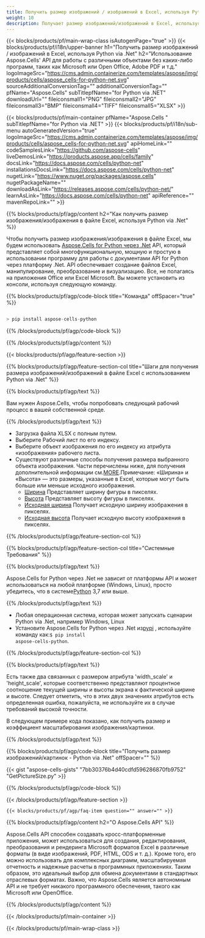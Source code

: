 ```yaml
---
title: Получить размер изображений / изображений в Excel, используя Python via .Net
weight: 10
description: Получает размер изображений/изображений в Excel, используя Aspose.Cells' Python via .Net API без какого-либо программного обеспечения, такого как Microsoft или Open Office, Adobe PDF и т. д.
---
```

{{< blocks/products/pf/main-wrap-class isAutogenPage="true" >}}
{{< blocks/products/pf/i18n/upper-banner h1="Получить размер изображений / изображений в Excel, используя Python via .Net" h2="Использование Aspose.Cells\' API для работы с различными объектами без каких-либо программ, таких как Microsoft или Open Office, Adobe PDF и т.д." logoImageSrc="https://cms.admin.containerize.com/templates/aspose/img/products/cells/aspose_cells-for-python-net.svg" sourceAdditionalConversionTag="" additionalConversionTag="" pfName="Aspose.Cells" subTitlepfName="for Python via .NET" downloadUrl="" fileiconsmall1="PNG" fileiconsmall2="JPG" fileiconsmall3="BMP" fileiconsmall4="TIFF" fileiconsmall5="XLSX" >}}

{{< blocks/products/pf/main-container pfName="Aspose.Cells " subTitlepfName="for Python via .NET" >}}
{{< blocks/products/pf/i18n/sub-menu autoGeneratedVersion="true" logoImageSrc="https://cms.admin.containerize.com/templates/aspose/img/products/cells/aspose_cells-for-python-net.svg" apiHomeLink="" codeSamplesLink="https://github.com/aspose-cells" liveDemosLink="https://products.aspose.app/cells/family" docsLink="https://docs.aspose.com/cells/python-net" installationsDocsLink="https://docs.aspose.com/cells/python-net" nugetLink="https://www.nuget.org/packages/aspose.cells" nugetPackageName="" downloadAsLink="https://releases.aspose.com/cells/python-net/" learnAsLink="https://docs.aspose.com/cells/python-net" apiReference="" mavenRepoLink="" >}}

{{% blocks/products/pf/agp/content h2="Как получить размер изображения/изображения в файле Excel, используя Python via .Net" %}}

 Чтобы получить размер изображения/изображения в файле Excel, мы будем использовать
 [Aspose.Cells for Python через .Net](https://pypi.org/project/aspose-cells-python/) 
API, который представляет собой многофункциональную, мощную и простую в использовании программу для работы с документами API for Python через платформу .Net. API обеспечивает создание файлов Excel, манипулирование, преобразование и визуализацию. Все, не полагаясь на приложения Office или Excel Microsoft. Вы можете установить из консоли, используя следующую команду.

{{% blocks/products/pf/agp/code-block title="Команда" offSpacer="true" %}}

```cs

> pip install aspose-cells-python

```

{{% /blocks/products/pf/agp/code-block %}}

{{% /blocks/products/pf/agp/content %}}

{{< blocks/products/pf/agp/feature-section >}}

{{% blocks/products/pf/agp/feature-section-col title="Шаги для получения размера изображений/изображений в файле Excel с использованием Python via .Net" %}}

{{% blocks/products/pf/agp/text %}}

Вам нужен Aspose.Cells, чтобы попробовать следующий рабочий процесс в вашей собственной среде.

{{% /blocks/products/pf/agp/text %}}

+ Загрузка файла XLSX с полным путем.
+ Выберите Рабочий лист по его индексу.
+ Выберите объект изображения по его индексу из атрибута «изображения» рабочего листа.
 + Существуют различные способы получения размера выбранного объекта изображения. Части перечислены ниже, для получения дополнительной информации см.[MORE](https://reference.aspose.com/cells/python-net/aspose.cells.drawing/picture/).Примечание: «Ширина» и «Высота» — это размеры, указанные в Excel, которые могут быть больше или меньше исходного изображения.
    + [Ширина](https://reference.aspose.com/cells/python-net/aspose.cells.drawing/picture/width/) Представляет ширину фигуры в пикселях.
    + [Высота](https://reference.aspose.com/cells/python-net/aspose.cells.drawing/picture/height/) Представляет высоту фигуры в пикселях.
    + [Исходная ширина](https://reference.aspose.com/cells/python-net/aspose.cells.drawing/picture/original_width/) Получает исходную ширину изображения в пикселях.
    + [Исходная высота](https://reference.aspose.com/cells/python-net/aspose.cells.drawing/picture/original_height/) Получает исходную высоту изображения в пикселях.
    

{{% /blocks/products/pf/agp/feature-section-col %}}

{{% blocks/products/pf/agp/feature-section-col title="Системные Требования" %}}

{{% blocks/products/pf/agp/text %}}

 Aspose.Cells for Python через .Net не зависит от платформы API и может использоваться на любой платформе (Windows, Linux), просто убедитесь, что в системе[Python](https://www.python.org/downloads/) 3,7 или выше.
 
{{% /blocks/products/pf/agp/text %}}

-  Любая операционная система, которая может запускать сценарии Python via .Net, например Windows, Linux
-  Установите Aspose.Cells for Python через .Net из<a href="https://pypi.org/project/aspose-cells-python/">pypi</a> , используйте команду как:<code>$ pip install aspose-cells-python</code>.

{{% /blocks/products/pf/agp/feature-section-col %}}

{{% blocks/products/pf/agp/text %}}
 
 Есть также два связанных с размером атрибута 'width_scale' и 'height_scale', которые соответственно представляют процентное соотношение текущей ширины и высоты экрана к фактической ширине и высоте.
 Следует отметить, что в этих двух значениях атрибутов есть определенная ошибка, пожалуйста, не используйте их в случае требований высокой точности.
 
 В следующем примере кода показано, как получить размер и коэффициент масштабирования изображения/картинки.

{{% /blocks/products/pf/agp/text %}}

{{% blocks/products/pf/agp/code-block title="Получить размер изображений/картинок - Python via .Net" offSpacer="" %}}

{{< gist "aspose-cells-gists" "7bb30376b4d40cdfd596286870fb9752" "GetPictureSize.py" >}}

{{% /blocks/products/pf/agp/code-block %}}

{{< /blocks/products/pf/agp/feature-section >}}

    {{< blocks/products/pf/agp/faq-item question="" answer="" >}}
 

<!-- aboutfile Starts -->

{{% blocks/products/pf/agp/content h2="О Aspose.Cells API" %}}

Aspose.Cells API способен создавать кросс-платформенные приложения, может использоваться для создания, редактирования, преобразования и рендеринга Microsoft форматов Excel в различные форматы (в виде изображений, PDF, HTML, ODS и т. д.). Кроме того, его можно использовать для комплексных диаграмм, масштабируемая отчетность и надежные расчеты в программных приложениях. Таким образом, это идеальный выбор для обмена документами в стандартных отраслевых форматах. Важно, что Aspose.Cells является автономным API и не требует никакого программного обеспечения, такого как Microsoft или OpenOffice.

{{% /blocks/products/pf/agp/content %}}



<!-- aboutfile Ends -->
<!--
{{< blocks/products/pf/agp/other-supported-section title="Other Supported Splitting Formats" subTitle="Using C#, One can also split large file into chunks of many other file formats including." >}}

{{< blocks/products/pf/agp/other-supported-section-item href="https://products.aspose.com/cells/net/splitter/ods/" name="ODS" description="OpenDocument Spreadsheet File" >}}
{{< blocks/products/pf/agp/other-supported-section-item href="https://products.aspose.com/cells/net/splitter/xls/" name="XLS" description="Excel Binary Format" >}}
{{< blocks/products/pf/agp/other-supported-section-item href="https://products.aspose.com/cells/net/splitter/xlsb/" name="XLSB" description="Binary Excel Workbook File" >}}
{{< blocks/products/pf/agp/other-supported-section-item href="https://products.aspose.com/cells/net/splitter/xlsm/" name="XLSM" description="Spreadsheet File" >}}

{{< /blocks/products/pf/agp/other-supported-section >}}

-->

{{< /blocks/products/pf/main-container >}}
    
{{< /blocks/products/pf/main-wrap-class >}}
